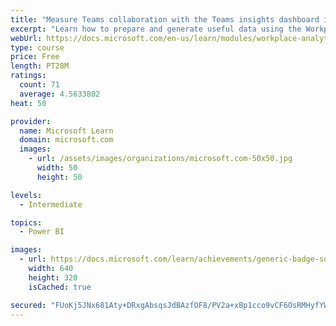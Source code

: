 ```yaml
---
title: "Measure Teams collaboration with the Teams insights dashboard in Workplace Analytics"
excerpt: "Learn how to prepare and generate useful data using the Workplace Analytics Power BI Teams insights dashboard.  Analyze Microsoft Teams adoption trends from the populated reports."
webUrl: https://docs.microsoft.com/en-us/learn/modules/workplace-analytics-teams-insights/
type: course
price: Free
length: PT28M
ratings:
  count: 71
  average: 4.5633802
heat: 50

provider:
  name: Microsoft Learn
  domain: microsoft.com
  images:
    - url: /assets/images/organizations/microsoft.com-50x50.jpg
      width: 50
      height: 50

levels:
  - Intermediate

topics:
  - Power BI

images:
  - url: https://docs.microsoft.com/learn/achievements/generic-badge-social.png
    width: 640
    height: 320
    isCached: true

secured: "FUoKj5JNx681Aty+DRxgAbsqsJdBAzfOF8/PV2a+xBp1cco9vCF6OsRMHyfYWNX5nuAwUWvAA7N0fHqLUu0FEcJBwLo5793kcwDrk3PrOrSsltOPTUlPy7moh7S4OC+pSwMIdqtxuSBYZ8Q2ZizlDibB6HN8bNq6uXXo2z5xPmY9RP/wJKYwBihugCLkPf88lm/beNNKIWhECvMsnGlSM7Rn4H3ircNyElqy1/ZNrtUTBKGJUkkDRFm/jqIXb2iEX6c0lfhG4IEmATrmhMOA4yKNMVWkvPLGpeEoviiEQmgQZtxHNsqCNFR5VXQ2OuV8RMqCJzi6aiLz+iw1VmwbRqfhd0DINiJH20fDnTdk+YwPOqn72O2Z5ZfxLC63KMZvgQyycKCiGZ1jjFsMxQTt5KMxqMGe6r15NVg4l3GATEk=;OulBfjQhmgFNXwwDbaEzew=="
---
```


